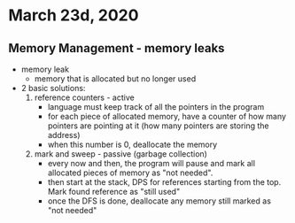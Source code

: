 # March 23d, 2020

## Memory Management - memory leaks
- memory leak
    - memory that is allocated but no longer used
- 2 basic solutions:
    1) reference counters - active
        - language must keep track of all the pointers in the program
        - for each piece of allocated memory, have a counter of how many pointers are pointing at it (how many pointers are storing the address)
        - when this number is 0, deallocate the memory
    2) mark and sweep - passive (garbage collection)
        - every now and then, the program will pause and mark all allocated pieces of memory as "not needed".
        - then start at the stack, DPS for references starting from the top. Mark found reference as "still used"
        - once the DFS is done, deallocate any memory still marked as "not needed"